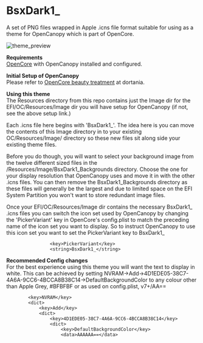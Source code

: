 # BsxDark1_
A set of PNG files wrapped in Apple .icns file format suitable for using as a theme for OpenCanopy which is part of OpenCore.

<img src="https://github.com/blackosx/BsxDark1_/blob/main/preview.jpg" alt="theme_preview" border="0">

**Requirements**<br>
[OpenCore](https://github.com/acidanthera/OpenCorePkg) with OpenCanopy installed and configured.

**Initial Setup of OpenCanopy**<br>
Please refer to [OpenCore beauty treatment](https://dortania.github.io/OpenCore-Post-Install/cosmetic/gui.html#setting-up-opencore-s-gui) at dortania.

**Using this theme**<br>
The Resources directory from this repo contains just the Image dir for the EFI/OC/Resources/Image dir you will have setup for OpenCanopy (if not, see the above setup link.)

Each .icns file here begins with 'BsxDark1_'. The idea here is you can move the contents of this Image directory in to your existing OC/Resources/Image/ directory so these new files sit along side your existing theme files. 

Before you do though, you will want to select your background image from the twelve different sized files in the /Resources/Image/BsxDark1_Backgrounds directory. Choose the one for your display resolution that OpenCanopy uses and move it in with the other .icns files. You can then remove the BsxDark1_Backgrounds directory as these files will generally be the largest and due to limited space on the EFI System Partition you won't want to store redundant image files.

Once your EFI/OC/Resources/Image dir contains the necessary BsxDark1_ .icns files you can switch the icon set used by OpenCanopy by changing the 'PickerVariant' key in OpenCore's config.plist to match the preceding name of the icon set you want to display. So to instruct OpenCanopy to use this icon set you want to set the PickerVariant key to BsxDark1_

```
                <key>PickerVariant</key>
                <string>BsxDark1_</string>
```

**Recommended Config changes**<br>
For the best experience using this theme you will want the text to display in white. This can be achieved by setting NVRAM->Add->4D1EDE05-38C7-4A6A-9CC6-4BCCA8B38C14->DefaultBackgroundColor to any colour other than Apple Grey, #BFBFBF or as used on config.plist, v7+/AA==

```
        <key>NVRAM</key>
        <dict>
            <key>Add</key>
            <dict>
                <key>4D1EDE05-38C7-4A6A-9CC6-4BCCA8B38C14</key>
                <dict>
                    <key>DefaultBackgroundColor</key>
                    <data>AAAAAA==</data>
```
